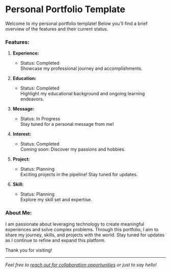 # Personal Portfolio Template

Welcome to my personal portfolio template! Below you'll find a brief overview of the features and their current status.

### Features:

1. **Experience:**  
   - Status: Completed  
   Showcase my professional journey and accomplishments.

2. **Education:**  
   - Status: Completed  
   Highlight my educational background and ongoing learning endeavors.

3. **Message:**  
   - Status: In Progress  
   Stay tuned for a personal message from me!

4. **Interest:**  
   - Status: Completed  
   Coming soon: Discover my passions and hobbies.

5. **Project:**  
   - Status: Planning  
   Exciting projects in the pipeline! Stay tuned for updates.

6. **Skill:**  
   - Status: Planning  
   Explore my skill set and expertise.

### About Me:

I am passionate about leveraging technology to create meaningful experiences and solve complex problems. Through this portfolio, I aim to share my journey, skills, and projects with the world. Stay tuned for updates as I continue to refine and expand this platform.

Thank you for visiting!

---

*Feel free to [reach out for collaboration opportunities](mailto:skarluajitkas@gmail.com) or just to say hello!*
